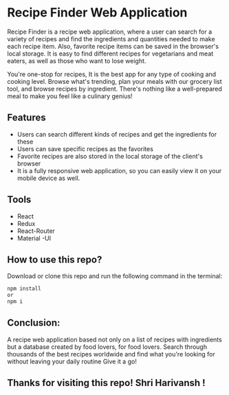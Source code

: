 # Recipe Finder Web Application

 Recipe Finder is a recipe web application, where a user can search for a variety of recipes and find the ingredients and quantities needed to make each recipe item. Also, favorite recipe items can be saved in the browser's local storage. It is easy to find different recipes for vegetarians and meat eaters, as well as those who want to lose weight.

You're one-stop for recipes, It is the best app for any type of cooking and cooking level. Browse what's trending, plan your meals with our grocery list tool, and browse recipes by ingredient. There's nothing like a well-prepared meal to make you feel like a culinary genius!

## Features

- Users can search different kinds of recipes and get the ingredients for these
- Users can save specific recipes as the favorites
- Favorite recipes are also stored in the local storage of the client's browser
- It is a fully responsive web application, so you can easily view it on your mobile device as well.


## Tools
- React
- Redux
- React-Router
- Material -UI
  
## How to use this repo?
Download or clone this repo and run the following command in the terminal:

```bash
npm install
or
npm i
```

## Conclusion:
A recipe web application based not only on a list of recipes with ingredients but a database created by food lovers, for food lovers. Search through thousands of the best recipes worldwide and find what you're looking for without leaving your daily routine Give it a go!

## Thanks for visiting this repo! Shri Harivansh !
